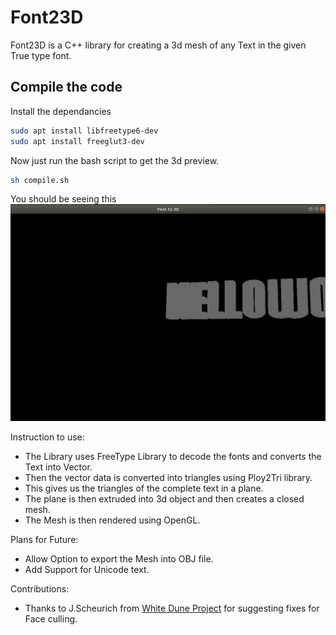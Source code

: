 # Font23D
Font23D is a C++ library for creating a 3d mesh of any Text in the given True type font.

## Compile the code
Install the dependancies 

```sh
sudo apt install libfreetype6-dev
sudo apt install freeglut3-dev
```
Now just run the bash script to get the 3d preview. 
```sh
sh compile.sh
```
You should be seeing this 
![Screenshot Font23D](screenshot-font23d.jpg)

Instruction to use:
* The Library uses FreeType Library to decode the fonts and converts the Text into Vector.
* Then the vector data is converted into triangles using Ploy2Tri library.
* This gives us the triangles of the complete text in a plane.
* The plane is then extruded into 3d object and then creates a closed mesh.
* The Mesh is then rendered using OpenGL.

Plans for Future:
* Allow Option to export the Mesh into OBJ file.
* Add Support for Unicode text.

Contributions:
* Thanks to J.Scheurich from [White Dune Project](http://wdune.ourproject.org/) for suggesting fixes for Face culling.
